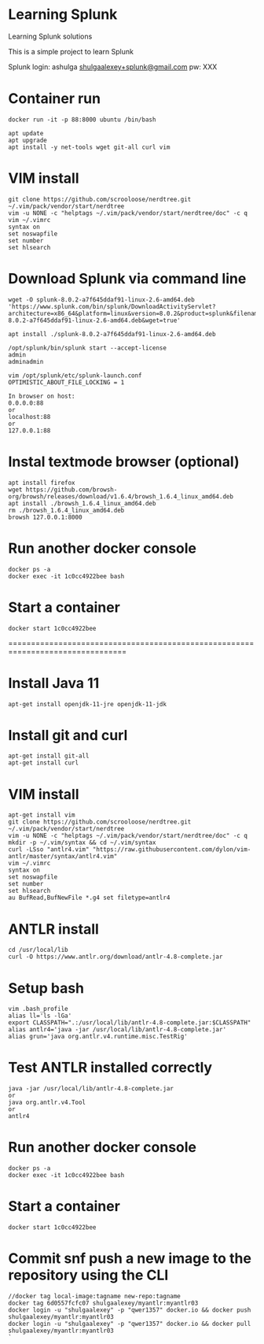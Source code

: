 # Learning Splunk
Learning Splunk solutions


This is a simple project to learn Splunk

Splunk login:
ashulga
shulgaalexey+splunk@gmail.com
pw: XXX

# Container run
```
docker run -it -p 88:8000 ubuntu /bin/bash

apt update
apt upgrade
apt install -y net-tools wget git-all curl vim
```

# VIM install
```
git clone https://github.com/scrooloose/nerdtree.git ~/.vim/pack/vendor/start/nerdtree
vim -u NONE -c "helptags ~/.vim/pack/vendor/start/nerdtree/doc" -c q
vim ~/.vimrc
syntax on
set noswapfile
set number
set hlsearch
```

# Download Splunk via command line
```
wget -O splunk-8.0.2-a7f645ddaf91-linux-2.6-amd64.deb 'https://www.splunk.com/bin/splunk/DownloadActivityServlet?architecture=x86_64&platform=linux&version=8.0.2&product=splunk&filename=splunk-8.0.2-a7f645ddaf91-linux-2.6-amd64.deb&wget=true'

apt install ./splunk-8.0.2-a7f645ddaf91-linux-2.6-amd64.deb

/opt/splunk/bin/splunk start --accept-license
admin
adminadmin

vim /opt/splunk/etc/splunk-launch.conf
OPTIMISTIC_ABOUT_FILE_LOCKING = 1

In browser on host:
0.0.0.0:88
or
localhost:88
or
127.0.0.1:88
```

# Instal textmode browser (optional)
```
apt install firefox
wget https://github.com/browsh-org/browsh/releases/download/v1.6.4/browsh_1.6.4_linux_amd64.deb
apt install ./browsh_1.6.4_linux_amd64.deb
rm ./browsh_1.6.4_linux_amd64.deb
browsh 127.0.0.1:8000
```

# Run another docker console
```
docker ps -a
docker exec -it 1c0cc4922bee bash
```

# Start a container
```
docker start 1c0cc4922bee
```


================================================================================


# Install Java 11
```
apt-get install openjdk-11-jre openjdk-11-jdk
```

# Install git and curl
```
apt-get install git-all
apt-get install curl
```

# VIM install
```
apt-get install vim
git clone https://github.com/scrooloose/nerdtree.git ~/.vim/pack/vendor/start/nerdtree
vim -u NONE -c "helptags ~/.vim/pack/vendor/start/nerdtree/doc" -c q
mkdir -p ~/.vim/syntax && cd ~/.vim/syntax
curl -LSso "antlr4.vim" "https://raw.githubusercontent.com/dylon/vim-antlr/master/syntax/antlr4.vim"
vim ~/.vimrc
syntax on
set noswapfile
set number
set hlsearch
au BufRead,BufNewFile *.g4 set filetype=antlr4
```

# ANTLR install
```
cd /usr/local/lib
curl -O https://www.antlr.org/download/antlr-4.8-complete.jar
```

# Setup bash
```
vim .bash_profile
alias ll='ls -lGa'
export CLASSPATH=".:/usr/local/lib/antlr-4.8-complete.jar:$CLASSPATH"
alias antlr4='java -jar /usr/local/lib/antlr-4.8-complete.jar'
alias grun='java org.antlr.v4.runtime.misc.TestRig'
```

# Test ANTLR installed correctly
```
java -jar /usr/local/lib/antlr-4.8-complete.jar
or
java org.antlr.v4.Tool
or
antlr4
```

# Run another docker console
```
docker ps -a
docker exec -it 1c0cc4922bee bash
```

# Start a container
```
docker start 1c0cc4922bee
```

# Commit snf push a new image to the repository using the CLI
```
//docker tag local-image:tagname new-repo:tagname
docker tag 6d0557fcfc07 shulgaalexey/myantlr:myantlr03
docker login -u "shulgaalexey" -p "qwer1357" docker.io && docker push shulgaalexey/myantlr:myantlr03
docker login -u "shulgaalexey" -p "qwer1357" docker.io && docker pull shulgaalexey/myantlr:myantlr03
`
